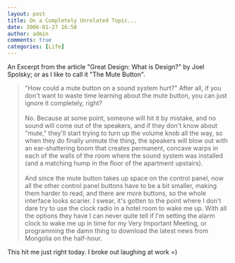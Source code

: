 ```yaml
---
layout: post
title: On a Completely Unrelated Topic...
date: 2006-01-27 16:50
author: admin
comments: true
categories: [Life]
---
```

An Excerpt from the article "<a>Great Design: What is Design?</a>" by Joel Spolsky; or as I like to call it "The Mute Button".

<blockquote>
"How could a mute button on a sound system hurt?" After all, if you don&apos;t want to waste time learning about the mute button, you can just ignore it completely, right?
<br/>
<br/>
No. Because at some point, someone will hit it by mistake, and no sound will come out of the speakers, and if they don&apos;t know about "mute," they&apos;ll start trying to turn up the volume knob all the way, so when they do finally unmute the thing, the speakers will blow out with an ear-shattering boom that creates permanent, concave warps in each of the walls of the room where the sound system was installed (and a matching hump in the floor of the apartment upstairs).
<br/>
<br/>
And since the mute button takes up space on the control panel, now all the other control panel buttons have to be a bit smaller, making them harder to read, and there are more buttons, so the whole interface looks scarier. I swear, it&apos;s gotten to the point where I don&apos;t dare try to use the clock radio in a hotel room to wake me up. With all the options they have I can never quite tell if I&apos;m setting the alarm clock to wake me up in time for my Very Important Meeting, or programming the damn thing to download the latest news from Mongolia on the half-hour.
</blockquote>

This hit me just right today.  I broke out laughing at work =)
